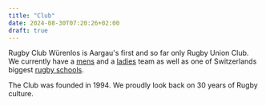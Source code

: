 ```yaml
---
title: "Club"
date: 2024-08-30T07:20:26+02:00
draft: true
---
```



Rugby Club Würenlos is Aargau's first and so far only Rugby Union Club.
We currently have a [mens](/teams/men) and a [ladies](/teams/ladies) team as well as one of Switzerlands biggest [rugby schools](/teams/juniors).

The Club was founded in 1994.
We proudly look back on 30 years of Rugby culture.